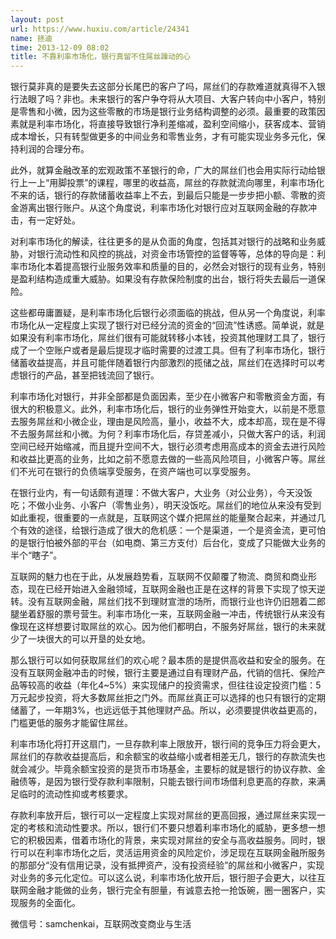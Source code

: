 ```yaml
---
layout: post
url: https://www.huxiu.com/article/24341
name: 拯迪
time: 2013-12-09 08:02
title: 不靠利率市场化，银行真留不住屌丝躁动的心
---
```

银行莫非真的是要失去这部分长尾巴的客户了吗，屌丝们的存款难道就真得不入银行法眼了吗？非也。未来银行的客户争夺将从大项目、大客户转向中小客户，特别是零售和小微，因为这些零散的市场是银行业务结构调整的必须。最重要的政策因素就是利率市场化，将直接导致银行净利差缩减，盈利空间缩小，获客成本、营销成本增长，只有转型做更多的中间业务和零售业务，才有可能实现业务多元化，保持利润的合理分布。

此外，就算金融改革的宏观政策不革银行的命，广大的屌丝们也会用实际行动给银行上一上“用脚投票”的课程，哪里的收益高，屌丝的存款就流向哪里，利率市场化不来的话，银行的存款储蓄收益率上不去，到最后只能是一步步把小额、零散的资金游离出银行账户。从这个角度说，利率市场化对银行应对互联网金融的存款冲击，有一定好处。

对利率市场化的解读，往往更多的是从负面的角度，包括其对银行的战略和业务威胁，对银行流动性和风控的挑战，对资金市场管控的监督等等，总体的导向是：利率市场化本着提高银行业服务效率和质量的目的，必然会对银行的现有业务，特别是盈利结构造成重大威胁。如果没有存款保险制度的出台，银行将失去最后一道保险。

这些都毋庸置疑，是利率市场化后银行必须面临的挑战，但从另一个角度说，利率市场化从一定程度上实现了银行对已经分流的资金的“回流”性诱惑。简单说，就是如果没有利率市场化，屌丝们很有可能就转移小本钱，投资其他理财工具了，银行成了一个空账户或者是最后提现才临时需要的过渡工具。但有了利率市场化，银行储蓄收益提高，并且可能伴随着银行内部激烈的揽储之战，屌丝们在选择时可以考虑银行的产品，甚至把钱流回了银行。

利率市场化对银行，并非全部都是负面因素，至少在小微客户和零散资金方面，有很大的积极意义。此外，利率市场化后，银行的业务弹性开始变大，以前是不愿意去服务屌丝和小微企业，理由是风险高，量小，收益不大，成本却高，现在是不得不去服务屌丝和小微。为何？利率市场化后，存贷差减小，只做大客户的话，利润空间已经开始缩减，而且提升空间不大，银行必须考虑用高成本的资金去进行风险和收益比更高的业务，比如之前不愿意去做的一些高风险项目，小微客户等。屌丝们不光可在银行的负债端享受服务，在资产端也可以享受服务。

在银行业内，有一句话颇有道理：不做大客户，大业务（对公业务），今天没饭吃；不做小业务、小客户（零售业务），明天没饭吃。屌丝们的地位从来没有受到如此重视，很重要的一点就是，互联网这个媒介把屌丝的能量聚合起来，并通过几个有效的途径，给银行造成了很大的危机感：一个是渠道，一个是资金流，更可怕的是银行怕被外部的平台（如电商、第三方支付）后台化，变成了只能做大业务的半个“瞎子”。

互联网的魅力也在于此，从发展趋势看，互联网不仅颠覆了物流、商贸和商业形态，现在已经开始进入金融领域，互联网金融也正是在这样的背景下实现了惊天逆转。没有互联网金融，屌丝们找不到理财宣泄的场所，而银行业也许仍旧翘着二郎腿坐着舒服的票号营生。利率市场化一来，互联网金融一冲击，传统银行从来没有像现在这样想要讨取屌丝的欢心。因为他们都明白，不服务好屌丝，银行的未来就少了一块很大的可以开垦的处女地。

那么银行可以如何获取屌丝们的欢心呢？最本质的是提供高收益和安全的服务。在没有互联网金融冲击的时候，银行主要是通过自有理财产品，代销的信托、保险产品等较高的收益（年化4~5%）来实现储户的投资需求，但往往设定投资门槛：5万元起步投资，将大多数屌丝拒之门外。而屌丝真正可以选择的也只有银行的定期储蓄了，一年期3%，也远远低于其他理财产品。所以，必须要提供收益更高的，门槛更低的服务才能留住屌丝。

利率市场化将打开这扇门，一旦存款利率上限放开，银行间的竞争压力将会更大，屌丝们的存款收益提高后，和余额宝的收益缩小或者相差无几，银行的存款流失也就会减少。毕竟余额宝投资的是货币市场基金，主要标的就是银行的协议存款、金融债等，是因为银行受存款利率限制，只能去银行间市场借利息更高的存款，来满足临时的流动性抑或考核要求。

存款利率放开后，银行可以一定程度上实现对屌丝的更高回报，通过屌丝来实现一定的考核和流动性要求。所以，银行们不要只想着利率市场化的威胁，更多想一想它的积极因素，借着市场化的背景，来实现对屌丝的安全与高收益服务。同时，银行可以在利率市场化之后，灵活运用资金的风险定价，涉足现在互联网金融所服务的那部分“没有信用记录，没有抵押资产，没有投资经验”的屌丝和小微客户，实现对业务的多元化定位。可以这么说，利率市场化放开后，银行胆子会更大，以往互联网金融才能做的业务，银行完全有胆量，有诚意去抢一抢饭碗，圈一圈客户，实现服务的全面化。

微信号：samchenkai，互联网改变商业与生活

